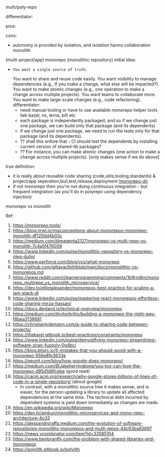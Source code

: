 multi/poly-repo

differentiator:

pros:

cons:
- autonomy is provided by isolation, and isolation harms collaboration
monolith

(multi-project/app) monorepo (monolithic repository)
initial idea:
-     You want a single source of truth.
    You want to share and reuse code easily.
    You want visibility to manage dependencies (e.g., If you make a change, what else will be impacted?).
    You want to make atomic changes (e.g., one operation to make a change across multiple projects).
    You want teams to collaborate more.
    You want to make large-scale changes (e.g., code refactoring).
differentiator:
	- need manual tooling or have to use available monorepo helper tools liek bazel, nx, lerna, bilt etc
	- each package is independently packaged, and so if we change just one package, we can build only that package (and its dependents)
	- if we change just one package, we need to run the tests only for that package (and its dependents).
	- ?? shall this enfore that - CI should test the dependents by installing current version of shared-lib packages?
	- ?? For instance, you can make atomic changes (one action to make a change across multiple projects). [only makes sense if we do above]

true definition:
- it is really about reusable code sharing (code,utils,tooling,standards) & project/app seperation,buil,test,release,deployment
[!monorepo-dir](https://res.cloudinary.com/practicaldev/image/fetch/s--R_IYSI05--/c_limit%2Cf_auto%2Cfl_progressive%2Cq_auto%2Cw_880/https://dev-to-uploads.s3.amazonaws.com/uploads/articles/1bdwiyhgbvetfiezvg7u.png)
- if not monorepo then you're not doing continuous integration - but frequent integration (as you'll do in polyrepo using dependency injection)


monorepo vs monolith


Ref:

1. https://monorepo.tools/
1. https://blog.nrwl.io/misconceptions-about-monorepos-monorepo-monolith-df1250d4b03c
1. https://medium.com/@magenta2127/monorepo-vs-multi-repo-vs-monolith-7c4a5f476009
1. https://www.linkedin.com/pulse/monolithic-repository-vs-monorepo-oleg-dulin/
1. https://www.perforce.com/blog/vcs/what-monorepo
1. https://github.com/giltayar/bilt/blob/main/docs/monolithic-vs-monorepos.md
1. https://www.reddit.com/r/learnprogramming/comments/1b9rm6m/monorepo_multirepo_vs_monolith_microservice/
1. https://dev.to/elliotalexander/monorepos-best-practice-for-scaling-a-jam-stack-dl
1. https://www.linkedin.com/pulse/mastering-react-monorepos-effortless-code-sharing-mirza-hassan/
1. https://docs.devland.is/technical-overview/monorepo
1. https://medium.com/@vitorbritto/building-a-monorepo-the-right-way-f8bea3138681
1. https://christianlydemann.com/a-guide-to-sharing-code-between-projects/
1. https://thekarel.gitbook.io/best-practices/constraints/monorepo
1. https://www.linkedin.com/pulse/demystifying-monorepo-streamlining-software-ziran-fuzooly-0g4bc/
1. https://blog.bitsrc.io/5-mistakes-that-you-should-avoid-with-a-monorepo-956e8fe3633e
1. https://qeunit.com/blog/how-google-does-monorepo/
1. https://medium.com/@Jakeherringbone/you-too-can-love-the-monorepo-d95d1d6fcebe (good read)
1. https://cacm.acm.org/research/why-google-stores-billions-of-lines-of-code-in-a-single-repository/ (about google)
	- In contrast, with a monolithic source tree it makes sense, and is easier, for the person updating a library to update all affected dependencies at the same time. The technical debt incurred by dependent systems is paid down immediately as changes are made. 
1. https://en.wikipedia.org/wiki/Monorepo
1. https://dev.to/amburi/monolithic-microservices-and-mono-repo-architecture-4o33
1. https://alessandroraffa.medium.com/the-evolution-of-software-repositories-monoliths-monorepos-and-multi-repos-44c63ba83697
1. https://news.ycombinator.com/item?id=33585104
1. https://www.benlorantfy.com/the-problem-with-shared-libraries-and-monorepos
1. https://polylith.gitbook.io/polylith

